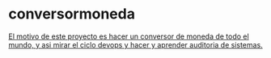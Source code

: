 # conversormoneda
[El motivo de este proyecto es hacer un conversor de moneda de todo el mundo, y asi mirar el ciclo devops y hacer y aprender auditoria de sistemas.](https://aptoken=c2n8cg5UhLAWq1U1sQgH&branch=mainp.travis-ci.com/juanramirez614/conversormoneda.svg?)

